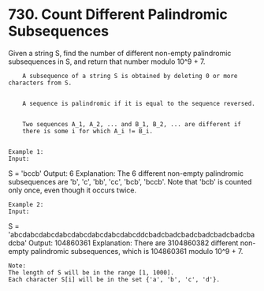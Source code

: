 # 730. Count Different Palindromic Subsequences

Given a string S, find the number of different non-empty palindromic subsequences in S, and
        return that number modulo 10^9 + 7.
    
    
        A subsequence of a string S is obtained by deleting 0 or more characters from S.
    
    
        A sequence is palindromic if it is equal to the sequence reversed.
    
    
        Two sequences A_1, A_2, ... and B_1, B_2, ... are different if
        there is some i for which A_i != B_i.
    

    Example 1:
    Input:
S = 'bccb'
Output: 6
Explanation:
The 6 different non-empty palindromic subsequences are 'b', 'c', 'bb', 'cc', 'bcb', 'bccb'.
Note that 'bcb' is counted only once, even though it occurs twice.

    

    Example 2:
    Input:
S = 'abcdabcdabcdabcdabcdabcdabcdabcddcbadcbadcbadcbadcbadcbadcbadcba'
Output: 104860361
Explanation:
There are 3104860382 different non-empty palindromic subsequences, which is 104860361 modulo 10^9 + 7.

    

    Note:
    The length of S will be in the range [1, 1000].
    Each character S[i] will be in the set {'a', 'b', 'c', 'd'}.